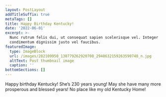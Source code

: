 ```yaml
---
layout: PostLayout
addTitleSuffix: true
metaTags: []
title: Happy Birthday Kentucky!
date: '2022-06-01'
excerpt: >-
  Nunc rutrum felis dui, ut consequat sapien scelerisque vel. Integer
  condimentum dignissim justo vel faucibus.
featuredImage:
  type: ImageBlock
  url: /images/282109950_130779262920708_2940632159263590748_n.jpg
  altText: Post thumbnail image
  caption: ''
bottomSections: []
---
```

Happy birthday Kentucky!  She’s 230 years young! May she have many more prosperous and blessed years! No place like my old Kentucky Home!
